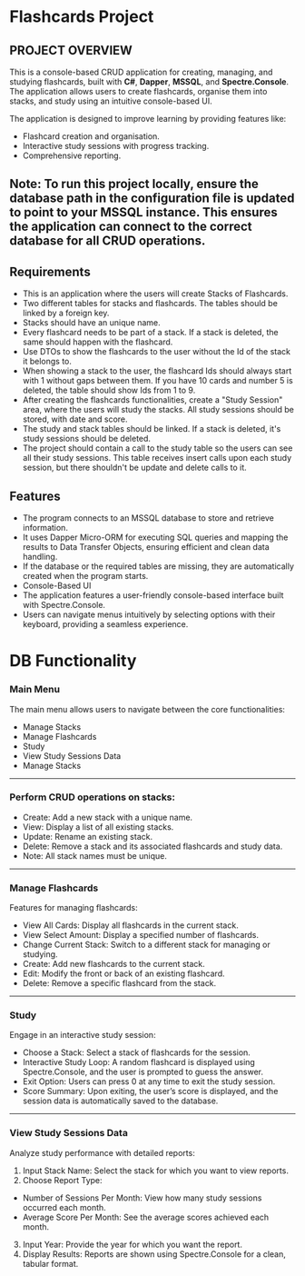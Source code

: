 # Flashcards Project

## PROJECT OVERVIEW
This is a console-based CRUD application for creating, managing, and studying flashcards, built with **C#**, **Dapper**, **MSSQL**, and **Spectre.Console**. The application allows users to create flashcards, organise them into stacks, and study using an intuitive console-based UI.

The application is designed to improve learning by providing features like:
- Flashcard creation and organisation.
- Interactive study sessions with progress tracking.
- Comprehensive reporting.

**Note**: 
To run this project locally, ensure the database path in the configuration file is updated to point to your MSSQL instance. This ensures the application can connect to the correct database for all CRUD operations.
-----------------------------------------------------------------------

## Requirements
- This is an application where the users will create Stacks of Flashcards.
- Two different tables for stacks and flashcards. The tables should be linked by a foreign key.
- Stacks should have an unique name.
- Every flashcard needs to be part of a stack. If a stack is deleted, the same should happen with the flashcard.
- Use DTOs to show the flashcards to the user without the Id of the stack it belongs to.
- When showing a stack to the user, the flashcard Ids should always start with 1 without gaps between them. If you have 10 cards and number 5 is deleted, the table should show Ids from 1 to 9.
- After creating the flashcards functionalities, create a "Study Session" area, where the users will study the stacks. All study sessions should be stored, with date and score.
- The study and stack tables should be linked. If a stack is deleted, it's study sessions should be deleted.
- The project should contain a call to the study table so the users can see all their study sessions. This table receives insert calls upon each study session, but there shouldn't be update and delete calls to it.


## Features
- The program connects to an MSSQL database to store and retrieve information.
- It uses Dapper Micro-ORM for executing SQL queries and mapping the results to Data Transfer Objects, ensuring efficient and clean data handling.
- If the database or the required tables are missing, they are automatically created when the program starts.
- Console-Based UI
- The application features a user-friendly console-based interface built with Spectre.Console.
- Users can navigate menus intuitively by selecting options with their keyboard, providing a seamless experience.


#  DB Functionality

###  Main Menu
The main menu allows users to navigate between the core functionalities:
- Manage Stacks
- Manage Flashcards
- Study
- View Study Sessions Data
- Manage Stacks
---------------------------------------------------

### Perform CRUD operations on stacks:
- Create: Add a new stack with a unique name.
- View: Display a list of all existing stacks.
- Update: Rename an existing stack.
- Delete: Remove a stack and its associated flashcards and study data.
- Note: All stack names must be unique.

---------------------------------------------------
### Manage Flashcards
Features for managing flashcards:
- View All Cards: Display all flashcards in the current stack.
- View Select Amount: Display a specified number of flashcards.
- Change Current Stack: Switch to a different stack for managing or studying.
- Create: Add new flashcards to the current stack.
- Edit: Modify the front or back of an existing flashcard.
- Delete: Remove a specific flashcard from the stack.

---------------------------------------------------
### Study
Engage in an interactive study session:
- Choose a Stack: Select a stack of flashcards for the session.
- Interactive Study Loop: A random flashcard is displayed using Spectre.Console, and the user is prompted to guess the answer.
- Exit Option: Users can press 0 at any time to exit the study session.
- Score Summary: Upon exiting, the user’s score is displayed, and the session data is automatically saved to the database.

---------------------------------------------------
### View Study Sessions Data
Analyze study performance with detailed reports:
1. Input Stack Name: Select the stack for which you want to view reports.
2. Choose Report Type:
- Number of Sessions Per Month: View how many study sessions occurred each month.
- Average Score Per Month: See the average scores achieved each month.
3. Input Year: Provide the year for which you want the report.
4. Display Results: Reports are shown using Spectre.Console for a clean, tabular format.

